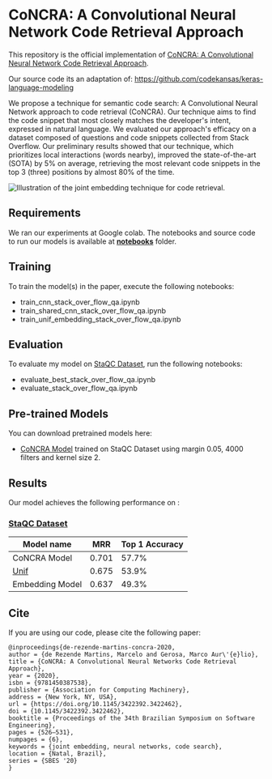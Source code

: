 # CoNCRA: A Convolutional Neural Network Code Retrieval Approach

This repository is the official implementation of [CoNCRA: A Convolutional Neural Network Code Retrieval Approach](https://arxiv.org/abs/2009.01959). 

Our source code its an adaptation of: https://github.com/codekansas/keras-language-modeling

We propose a technique for semantic code search: A Convolutional Neural Network approach to code retrieval (CoNCRA). Our technique aims to find the code snippet that most closely matches the developer's intent, expressed in natural language. We evaluated our approach's efficacy on a dataset composed of questions and code snippets collected from Stack Overflow. Our preliminary results showed that our technique, which prioritizes local interactions (words nearby), improved the state-of-the-art (SOTA) by 5% on average, retrieving the most relevant code snippets in the top 3 (three) positions by almost 80% of the time.

![Illustration of the joint embedding technique for code retrieval.](https://github.com/mrezende/concra/blob/master/images/joint_embedding-article.png)

## Requirements

We ran our experiments at Google colab. The notebooks and source code to run our models is available at [**notebooks**](https://github.com/mrezende/concra/tree/master/notebooks) folder.



## Training

To train the model(s) in the paper, execute the following notebooks:

* train_cnn_stack_over_flow_qa.ipynb
* train_shared_cnn_stack_over_flow_qa.ipynb
* train_unif_embedding_stack_over_flow_qa.ipynb


## Evaluation

To evaluate my model on [StaQC Dataset](https://github.com/LittleYUYU/StackOverflow-Question-Code-Dataset), run the following notebooks:

* evaluate_best_stack_over_flow_qa.ipynb
* evaluate_stack_over_flow_qa.ipynb



## Pre-trained Models

You can download pretrained models here:

- [CoNCRA Model](https://github.com/mrezende/concra/blob/master/models/weights/weights_epoch_ca8cf5_SharedConvolutionModelWithBatchNormalization.h5) trained on StaQC Dataset using margin 0.05, 4000 filters and kernel size 2. 



## Results

Our model achieves the following performance on :

### [StaQC Dataset](https://github.com/LittleYUYU/StackOverflow-Question-Code-Dataset)

| Model name         |  MRR  | Top 1 Accuracy |
| ------------------ |---------------- | -------------- |
| CoNCRA Model       |     0.701         |      57.7%       |
| [Unif](https://arxiv.org/abs/1905.03813)       |     0.675         |      53.9%       |
| Embedding Model       |     0.637         |      49.3%       |

## Cite

If you are using our code, please cite the following paper:

```
@inproceedings{de-rezende-martins-concra-2020,
author = {de Rezende Martins, Marcelo and Gerosa, Marco Aur\'{e}lio},
title = {CoNCRA: A Convolutional Neural Networks Code Retrieval Approach},
year = {2020},
isbn = {9781450387538},
publisher = {Association for Computing Machinery},
address = {New York, NY, USA},
url = {https://doi.org/10.1145/3422392.3422462},
doi = {10.1145/3422392.3422462},
booktitle = {Proceedings of the 34th Brazilian Symposium on Software Engineering},
pages = {526–531},
numpages = {6},
keywords = {joint embedding, neural networks, code search},
location = {Natal, Brazil},
series = {SBES '20}
}
```
